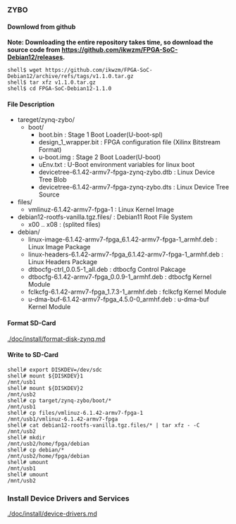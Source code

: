 ### ZYBO

#### Downlowd from github

**Note: Downloading the entire repository takes time, so download the source code from https://github.com/ikwzm/FPGA-SoC-Debian12/releases.**

```console
shell$ wget https://github.com/ikwzm/FPGA-SoC-Debian12/archive/refs/tags/v1.1.0.tar.gz
shell$ tar xfz v1.1.0.tar.gz
shell$ cd FPGA-SoC-Debian12-1.1.0
```

#### File Description

 * tareget/zynq-zybo/
   + boot/
     - boot.bin                                                      : Stage 1 Boot Loader(U-boot-spl)
     - design_1_wrapper.bit                                          : FPGA configuration file (Xilinx Bitstream Format)
     - u-boot.img                                                    : Stage 2 Boot Loader(U-boot)
     - uEnv.txt                                                      : U-Boot environment variables for linux boot
     - devicetree-6.1.42-armv7-fpga-zynq-zybo.dtb                    : Linux Device Tree Blob   
     - devicetree-6.1.42-armv7-fpga-zynq-zybo.dts                    : Linux Device Tree Source
 * files/
   + vmlinuz-6.1.42-armv7-fpga-1                                     : Linux Kernel Image
 * debian12-rootfs-vanilla.tgz.files/                                : Debian11 Root File System
   + x00 .. x08                                                      : (splited files)
 * debian/
   + linux-image-6.1.42-armv7-fpga_6.1.42-armv7-fpga-1_armhf.deb     : Linux Image Package
   + linux-headers-6.1.42-armv7-fpga_6.1.42-armv7-fpga-1_armhf.deb   : Linux Headers Package
   + dtbocfg-ctrl_0.0.5-1_all.deb                                    : dtbocfg Control Pakcage
   + dtbocfg-6.1.42-armv7-fpga_0.0.9-1_armhf.deb                     : dtbocfg Kernel Module
   + fclkcfg-6.1.42-armv7-fpga_1.7.3-1_armhf.deb                     : fclkcfg Kernel Module
   + u-dma-buf-6.1.42-armv7-fpga_4.5.0-0_armhf.deb                   : u-dma-buf Kernel Module

#### Format SD-Card

[./doc/install/format-disk-zynq.md](format-disk-zynq.md)

#### Write to SD-Card

````console
shell# export DISKDEV=/dev/sdc
shell# mount ${DISKDEV}1                                       /mnt/usb1
shell# mount ${DISKDEV}2                                       /mnt/usb2
shell# cp target/zynq-zybo/boot/*                              /mnt/usb1
shell# cp files/vmlinuz-6.1.42-armv7-fpga-1                    /mnt/usb1/vmlinuz-6.1.42-armv7-fpga
shell# cat debian12-rootfs-vanilla.tgz.files/* | tar xfz - -C  /mnt/usb2
shell# mkdir                                                   /mnt/usb2/home/fpga/debian
shell# cp debian/*                                             /mnt/usb2/home/fpga/debian
shell# umount                                                  /mnt/usb1
shell# umount                                                  /mnt/usb2
````

### Install Device Drivers and Services

[./doc/install/device-drivers.md](device-drivers.md)

